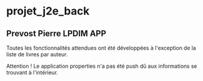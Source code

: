 # projet_j2e_back

## Prevost Pierre LPDIM APP

Toutes les fonctionnalités attendues ont été développées à l'exception de la liste de livres par auteur.

Attention ! Le application properties n'a pas été push dû aux informations se trouvant à l'intérieur.
